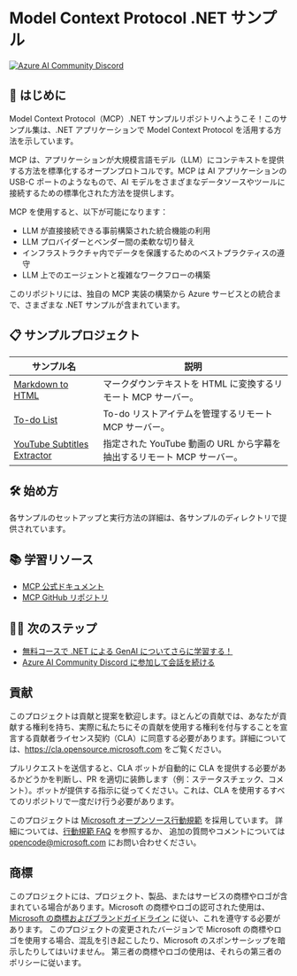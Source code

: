 # Model Context Protocol .NET サンプル

[![Azure AI Community Discord](https://dcbadge.vercel.app/api/server/ByRwuEEgH4)](https://discord.com/invite/ByRwuEEgH4)

## 🚀 はじめに

Model Context Protocol（MCP）.NET サンプルリポジトリへようこそ！このサンプル集は、.NET アプリケーションで Model Context Protocol を活用する方法を示しています。

MCP は、アプリケーションが大規模言語モデル（LLM）にコンテキストを提供する方法を標準化するオープンプロトコルです。MCP は AI アプリケーションの USB-C ポートのようなもので、AI モデルをさまざまなデータソースやツールに接続するための標準化された方法を提供します。

MCP を使用すると、以下が可能になります：
- LLM が直接接続できる事前構築された統合機能の利用
- LLM プロバイダーとベンダー間の柔軟な切り替え
- インフラストラクチャ内でデータを保護するためのベストプラクティスの遵守
- LLM 上でのエージェントと複雑なワークフローの構築

このリポジトリには、独自の MCP 実装の構築から Azure サービスとの統合まで、さまざまな .NET サンプルが含まれています。

## 📋 サンプルプロジェクト

| サンプル名 | 説明 |
|-------------|-------------|
| [Markdown to HTML](./markdown-to-html/) | マークダウンテキストを HTML に変換するリモート MCP サーバー。 |
| [To-do List](./todo-list/) | To-do リストアイテムを管理するリモート MCP サーバー。 |
| [YouTube Subtitles Extractor](./youtube-subtitles-extractor/) | 指定された YouTube 動画の URL から字幕を抽出するリモート MCP サーバー。 |

## 🛠️ 始め方

各サンプルのセットアップと実行方法の詳細は、各サンプルのディレクトリで提供されています。

## 📚 学習リソース

- [MCP 公式ドキュメント](https://modelcontextprotocol.io/)
- [MCP GitHub リポジトリ](https://github.com/anthropics/model-context-protocol)

## 🚶‍♀️ 次のステップ

- [無料コースで .NET による GenAI についてさらに学習する！](https://aka.ms/genainet)
- [Azure AI Community Discord に参加して会話を続ける](https://discord.com/invite/ByRwuEEgH4)

## 貢献

このプロジェクトは貢献と提案を歓迎します。ほとんどの貢献では、あなたが貢献する権利を持ち、実際に私たちにその貢献を使用する権利を付与することを宣言する貢献者ライセンス契約（CLA）に同意する必要があります。詳細については、https://cla.opensource.microsoft.com をご覧ください。

プルリクエストを送信すると、CLA ボットが自動的に CLA を提供する必要があるかどうかを判断し、PR を適切に装飾します（例：ステータスチェック、コメント）。ボットが提供する指示に従ってください。これは、CLA を使用するすべてのリポジトリで一度だけ行う必要があります。

このプロジェクトは [Microsoft オープンソース行動規範](https://opensource.microsoft.com/codeofconduct/) を採用しています。
詳細については、[行動規範 FAQ](https://opensource.microsoft.com/codeofconduct/faq/) を参照するか、
追加の質問やコメントについては [opencode@microsoft.com](mailto:opencode@microsoft.com) にお問い合わせください。

## 商標

このプロジェクトには、プロジェクト、製品、またはサービスの商標やロゴが含まれている場合があります。Microsoft の商標やロゴの認可された使用は、[Microsoft の商標およびブランドガイドライン](https://www.microsoft.com/en-us/legal/intellectualproperty/trademarks/usage/general) に従い、これを遵守する必要があります。
このプロジェクトの変更されたバージョンで Microsoft の商標やロゴを使用する場合、混乱を引き起こしたり、Microsoft のスポンサーシップを暗示したりしてはいけません。
第三者の商標やロゴの使用は、それらの第三者のポリシーに従います。
